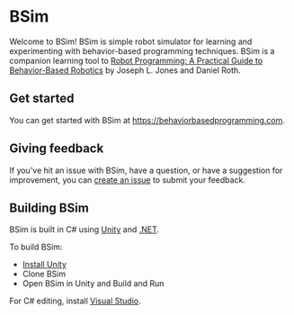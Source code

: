 # BSim

Welcome to BSim! BSim is simple robot simulator for learning and experimenting with behavior-based programming techniques. BSim is a companion learning tool to [Robot Programming: A Practical Guide to Behavior-Based Robotics](https://www.amazon.com/dp/0071427783) by Joseph L. Jones and Daniel Roth.


## Get started

You can get started with BSim at https://behaviorbasedprogramming.com.

## Giving feedback

If you've hit an issue with BSim, have a question, or have a suggestion for improvement, you can [create an issue](https://github.com/danroth27/bsim/issues/new) to submit your feedback.

## Building BSim

BSim is built in C# using [Unity](https://unity.com)  and [.NET](https://dot.net).

To build BSim:

- [Install Unity](https://unity.com/download)
- Clone BSim
- Open BSim in Unity and Build and Run

For C# editing, install [Visual Studio](https://visualstudio.com/).
